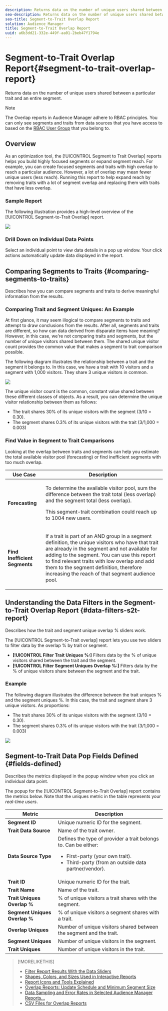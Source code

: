```yaml
---
description: Returns data on the number of unique users shared between a particular trait and an entire segment.
seo-description: Returns data on the number of unique users shared between a particular trait and an entire segment.
seo-title: Segment-to-Trait Overlap Report
solution: Audience Manager
title: Segment-to-Trait Overlap Report
uuid: a6b3dd21-332e-449f-aa01-2beb47f1794e
---
```


# Segment-to-Trait Overlap Report{#segment-to-trait-overlap-report}

Returns data on the number of unique users shared between a particular trait and an entire segment.

>[!NOTE]
>
>The Overlap reports in Audience Manager adhere to RBAC principles. You can only see segments and traits from data sources that you have access to based on the [RBAC User Group](/help/using/features/administration/administration-overview.md) that you belong to.

<!-- 

c_segment_trait_overlap.xml

 -->

## Overview

As an optimization tool, the [!UICONTROL Segment to Trait Overlap] reports helps you build highly focused segments or expand segment reach. For example, you can create focused segments and traits with high overlap to reach a particular audience. However, a lot of overlap may mean fewer unique users (less reach). Running this report to help expand reach by removing traits with a lot of segment overlap and replacing them with traits that have less overlap.

### Sample Report

The following illustration provides a high-level overview of the [!UICONTROL Segment-to-Trait Overlap] report.

![](assets/segment-to-trait-overlap.png)

### Drill Down on Individual Data Points

Select an individual point to view data details in a pop up window. Your click actions automatically update data displayed in the report.

## Comparing Segments to Traits {#comparing-segments-to-traits}

Describes how you can compare segments and traits to derive meaningful information from the results.

<!-- 

c_compare_s2t.xml

 -->

### Comparing Trait and Segment Uniques: An Example

At first glance, it may seem illogical to compare segments to traits and attempt to draw conclusions from the results. After all, segments and traits are different, so how can data derived from disparate items have meaning? However, in this case, we're not comparing traits and segments, but the number of unique visitors shared between them. The shared unique visitor count provides the common value that makes a segment to trait comparison possible.

The following diagram illustrates the relationship between a trait and the segment it belongs to. In this case, we have a trait with 10 visitors and a segment with 1,000 visitors. They share 3 unique visitors in common.

![](assets/s2t.png)

The unique visitor count is the common, constant value shared between these different classes of objects. As a result, you can determine the unique visitor relationship between them as follows:

* The trait shares 30% of its unique visitors with the segment (3/10 = 0.30). 
* The segment shares 0.3% of its unique visitors with the trait (3/1,000 = 0.003)

### Find Value in Segment to Trait Comparisons

Looking at the overlap between traits and segments can help you estimate the total available visitor pool (forecasting) or find inefficient segments with too much overlap.  

<table id="table_5B211EF95216426299EB20253A5A9C1B"> 
 <thead> 
  <tr> 
   <th colname="col1" class="entry"> Use Case </th> 
   <th colname="col2" class="entry"> Description </th> 
  </tr>
 </thead>
 <tbody> 
  <tr> 
   <td colname="col1"><b>Forecasting</b> </td> 
   <td colname="col2"> <p>To determine the available visitor pool, sum the difference between the trait total (less overlap) and the segment total (less overlap). </p> <p>This segment-trait combination could reach up to 1004 new users. </p> </td> 
  </tr> 
  <tr> 
   <td colname="col1"><b>Find Inefficient Segments</b> </td> 
   <td colname="col2"> <p>If a trait is part of an <span class="wintitle"> AND</span> group in a segment definition, the unique visitors who have that trait are already in the segment and not available for adding to the segment. You can use this report to find relevant traits with low overlap and add them to the segment definition, therefore increasing the reach of that segment audience pool. </p> </td> 
  </tr> 
 </tbody> 
</table>

## Understanding the Data Filters in the Segment-to-Trait Overlap Report {#data-filters-s2t-report}

Describes how the trait and segment unique overlap % sliders work.

<!-- 

r_s2t_sliders.xml

 -->

The [!UICONTROL Segment-to-Trait overlap] report lets you use two sliders to filter data by the overlap % by trait or segment.

* **[!UICONTROL Filter Trait Uniques %:]** Filters data by the % of unique visitors shared between the trait and the segment. 
* **[!UICONTROL Filter Segment Uniques Overlap %:]** Filters data by the % of unique visitors share between the segment and the trait.

### Example

The following diagram illustrates the difference between the trait uniques % and the segment uniques %. In this case, the trait and segment share 3 unique visitors. As proportions:

* The trait shares 30% of its unique visitors with the segment (3/10 = 0.30). 
* The segment shares 0.3% of its unique visitors with the trait (3/1,000 = 0.003)

![](assets/s2t.png)

## Segment-to-Trait Data Pop Fields Defined {#fields-defined}

Describes the metrics displayed in the popup window when you click an individual data point.

<!-- 

r_s2t_data_pop.xml

 -->

The popup for the [!UICONTROL Segment-to-Trait Overlap] report contains the metrics below. Note that the uniques metric in the table represents your *real-time users*.  

<table id="table_4AF72754276242FFB11543635B43AD90"> 
 <thead> 
  <tr> 
   <th colname="col1" class="entry"> Metric </th> 
   <th colname="col2" class="entry"> Description </th> 
  </tr>
 </thead>
 <tbody> 
  <tr> 
   <td colname="col1"><b><span class="wintitle"> Segment ID</span></b> </td> 
   <td colname="col2"> Unique numeric ID for the segment. </td> 
  </tr> 
  <tr> 
   <td colname="col1"><b><span class="wintitle"> Trait Data Source </span></b> </td> 
   <td colname="col2"> Name of the trait owner. </td> 
  </tr> 
  <tr> 
   <td colname="col1"><b><span class="wintitle"> Data Source Type</span></b> </td> 
   <td colname="col2">Defines the type of provider a trait belongs to. Can be either: 
    <ul id="ul_0477C04A33FD4F5D998B98984E6554D3"> 
     <li id="li_50FCA48EDB5843AB8FB6C34ED2C0067D">First-party (your own trait). </li> 
     <li id="li_4F6148EDAEFE43FA8D505944E9FE3855">Third-party (from an outside data partner/vendor). </li> 
    </ul> </td> 
  </tr> 
  <tr> 
   <td colname="col1"><b><span class="wintitle"> Trait ID</span></b> </td> 
   <td colname="col2"> Unique numeric ID for the trait. </td> 
  </tr> 
  <tr> 
   <td colname="col1"><b><span class="wintitle"> Trait Name</span></b> </td> 
   <td colname="col2"> Name of the trait. </td> 
  </tr> 
  <tr> 
   <td colname="col1"><b><span class="wintitle"> Trait Uniques Overlap %</span></b> </td> 
   <td colname="col2"> % of unique visitors a trait shares with the segment. </td> 
  </tr> 
  <tr> 
   <td colname="col1"><b><span class="wintitle"> Segment Uniques Overlap %</span></b> </td> 
   <td colname="col2"> % of unique visitors a segment shares with a trait. </td> 
  </tr> 
  <tr> 
   <td colname="col1"><b><span class="wintitle"> Overlap Uniques</span></b> </td> 
   <td colname="col2"> Number of unique visitors shared between the segment and the trait. </td> 
  </tr> 
  <tr> 
   <td colname="col1"><b><span class="wintitle"> Segment Uniques</span></b> </td> 
   <td colname="col2"> Number of unique visitors in the segment. </td> 
  </tr> 
  <tr> 
   <td colname="col1"><b><span class="wintitle"> Trait Uniques</span></b> </td> 
   <td colname="col2"> Number of unique visitors in the trait. </td> 
  </tr> 
 </tbody> 
</table>

>[!MORELIKETHIS]
>
>* [Filter Report Results With the Data Sliders](../../reporting/dynamic-reports/data-sliders.md)
>* [Shapes, Colors, and Sizes Used in Interactive Reports](../../reporting/dynamic-reports/interactive-report-technology.md#shapes-colors-sizes)
>* [Report Icons and Tools Explained](../../reporting/dynamic-reports/interactive-report-technology.md#icons-tools-explained)
>* [Overlap Reports: Update Schedule and Minimum Segment Size](../../reporting/dynamic-reports/overlap-minimum-segment-size.md)
>* [Data Sampling and Error Rates in Selected Audience Manager Reports...](../../reporting/report-sampling.md)
>* [CSV Files for Overlap Reports](../../reporting/dynamic-reports/overlap-csv-files.md)
